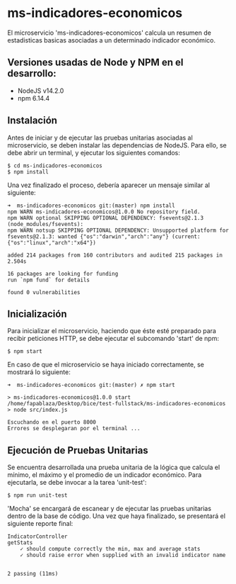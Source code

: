 # ms-indicadores-economicos
El microservicio 'ms-indicadores-economicos' calcula un resumen de estadisticas basicas asociadas a un determinado indicador económico.

## Versiones usadas de Node y NPM en el desarrollo:
* NodeJS v14.2.0
* npm 6.14.4

## Instalación
Antes de iniciar y de ejecutar las pruebas unitarias asociadas al microservicio, se deben instalar las dependencias de NodeJS. Para ello, se debe abrir un terminal, y ejecutar los siguientes comandos:

    $ cd ms-indicadores-economicos
    $ npm install

Una vez finalizado el proceso, debería aparecer un mensaje similar al siguiente:

    ➜  ms-indicadores-economicos git:(master) npm install 
    npm WARN ms-indicadores-economicos@1.0.0 No repository field.
    npm WARN optional SKIPPING OPTIONAL DEPENDENCY: fsevents@2.1.3 (node_modules/fsevents):
    npm WARN notsup SKIPPING OPTIONAL DEPENDENCY: Unsupported platform for fsevents@2.1.3: wanted {"os":"darwin","arch":"any"} (current: {"os":"linux","arch":"x64"})

    added 214 packages from 160 contributors and audited 215 packages in 2.504s

    16 packages are looking for funding
    run `npm fund` for details

    found 0 vulnerabilities


## Inicialización
Para inicializar el microservicio, haciendo que éste esté preparado para recibir peticiones HTTP, se debe ejecutar el subcomando 'start' de npm:

    $ npm start

En caso de que el microservicio se haya iniciado correctamente, se mostrará lo siguiente:

    ➜  ms-indicadores-economicos git:(master) ✗ npm start 

    > ms-indicadores-economicos@1.0.0 start /home/fapablaza/Desktop/bice/test-fullstack/ms-indicadores-economicos
    > node src/index.js

    Escuchando en el puerto 8000
    Errores se desplegaran por el terminal ...


## Ejecución de Pruebas Unitarias
Se encuentra desarrollada una prueba unitaria de la lógica que calcula el mínimo, el máximo y el promedio de un indicador económico. Para ejecutarla, se debe invocar a la tarea 'unit-test':

    $ npm run unit-test

'Mocha' se encargará de escanear y de ejecutar las pruebas unitarias dentro de la base de código. Una vez que haya finalizado, se presentará el siguiente reporte final:

    IndicatorController
    getStats
        ✓ should compute correctly the min, max and average stats
        ✓ should raise error when supplied with an invalid indicator name


    2 passing (11ms)

